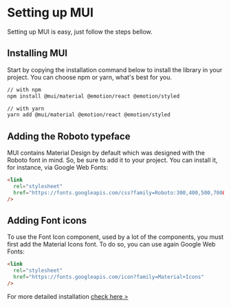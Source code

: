 # Setting up MUI

<p class="description">Setting up MUI is easy, just follow the steps bellow.</p>

## Installing MUI

Start by copying the installation command below to install the library in your project. You can choose npm or yarn, what's best for you.

```sh
// with npm
npm install @mui/material @emotion/react @emotion/styled

// with yarn
yarn add @mui/material @emotion/react @emotion/styled
```

## Adding the Roboto typeface

MUI contains Material Design by default which was designed with the Roboto font in mind. So, be sure to add it to your project. You can install it, for instance, via Google Web Fonts:

```html
<link
  rel="stylesheet"
  href="https://fonts.googleapis.com/css?family=Roboto:300,400,500,700&display=swap"
/>
```

## Adding Font icons

To use the Font Icon component, used by a lot of the components, you must first add the Material Icons font. To do so, you can use again Google Web Fonts:

```html
<link
  rel="stylesheet"
  href="https://fonts.googleapis.com/icon?family=Material+Icons"
/>
```

For more detailed installation [check here >](/getting-started/installation/)
